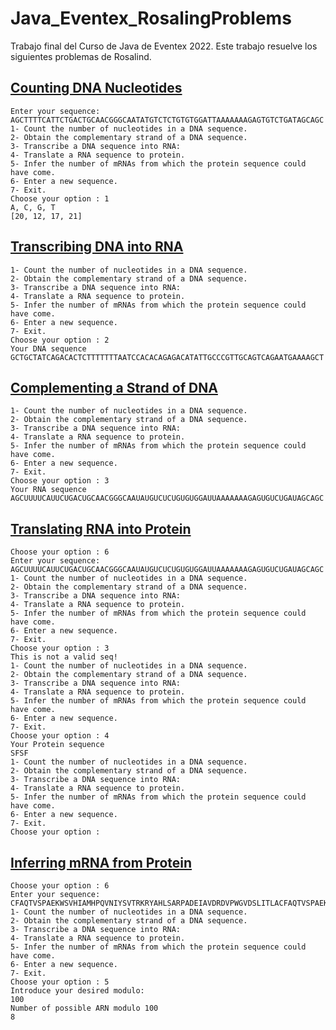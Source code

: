 # Java_Eventex_RosalingProblems
Trabajo final del Curso de Java de Eventex 2022. Este trabajo resuelve los siguientes problemas de Rosalind.

## [Counting DNA Nucleotides](https://rosalind.info/problems/dna/)

```
Enter your sequence: AGCTTTTCATTCTGACTGCAACGGGCAATATGTCTCTGTGTGGATTAAAAAAAGAGTGTCTGATAGCAGC
1- Count the number of nucleotides in a DNA sequence. 
2- Obtain the complementary strand of a DNA sequence.
3- Transcribe a DNA sequence into RNA:
4- Translate a RNA sequence to protein.
5- Infer the number of mRNAs from which the protein sequence could have come.
6- Enter a new sequence.
7- Exit.
Choose your option : 1
A, C, G, T
[20, 12, 17, 21]
```

## [Transcribing DNA into RNA](https://rosalind.info/problems/rna/)

```
1- Count the number of nucleotides in a DNA sequence. 
2- Obtain the complementary strand of a DNA sequence.
3- Transcribe a DNA sequence into RNA:
4- Translate a RNA sequence to protein.
5- Infer the number of mRNAs from which the protein sequence could have come.
6- Enter a new sequence.
7- Exit.
Choose your option : 2
Your DNA sequence
GCTGCTATCAGACACTCTTTTTTTAATCCACACAGAGACATATTGCCCGTTGCAGTCAGAATGAAAAGCT
```

## [Complementing a Strand of DNA](https://rosalind.info/problems/revc/)

```
1- Count the number of nucleotides in a DNA sequence. 
2- Obtain the complementary strand of a DNA sequence.
3- Transcribe a DNA sequence into RNA:
4- Translate a RNA sequence to protein.
5- Infer the number of mRNAs from which the protein sequence could have come.
6- Enter a new sequence.
7- Exit.
Choose your option : 3
Your RNA sequence
AGCUUUUCAUUCUGACUGCAACGGGCAAUAUGUCUCUGUGUGGAUUAAAAAAAGAGUGUCUGAUAGCAGC
```

## [Translating RNA into Protein](https://rosalind.info/problems/prot/)

```
Choose your option : 6
Enter your sequence: AGCUUUUCAUUCUGACUGCAACGGGCAAUAUGUCUCUGUGUGGAUUAAAAAAAGAGUGUCUGAUAGCAGC
1- Count the number of nucleotides in a DNA sequence. 
2- Obtain the complementary strand of a DNA sequence.
3- Transcribe a DNA sequence into RNA:
4- Translate a RNA sequence to protein.
5- Infer the number of mRNAs from which the protein sequence could have come.
6- Enter a new sequence.
7- Exit.
Choose your option : 3
This is not a valid seq!
1- Count the number of nucleotides in a DNA sequence. 
2- Obtain the complementary strand of a DNA sequence.
3- Transcribe a DNA sequence into RNA:
4- Translate a RNA sequence to protein.
5- Infer the number of mRNAs from which the protein sequence could have come.
6- Enter a new sequence.
7- Exit.
Choose your option : 4
Your Protein sequence
SFSF
1- Count the number of nucleotides in a DNA sequence. 
2- Obtain the complementary strand of a DNA sequence.
3- Transcribe a DNA sequence into RNA:
4- Translate a RNA sequence to protein.
5- Infer the number of mRNAs from which the protein sequence could have come.
6- Enter a new sequence.
7- Exit.
Choose your option : 
```

## [Inferring mRNA from Protein](https://rosalind.info/problems/mrna/)

```
Choose your option : 6
Enter your sequence: CFAQTVSPAEKWSVHIAMHPQVNIYSVTRKRYAHLSARPADEIAVDRDVPWGVDSLITLACFAQTVSPAEKWSVHIAMHPQVNIYSVTRKRYAHLSARPADEIAVDRDVPWGVDSLITLA
1- Count the number of nucleotides in a DNA sequence. 
2- Obtain the complementary strand of a DNA sequence.
3- Transcribe a DNA sequence into RNA:
4- Translate a RNA sequence to protein.
5- Infer the number of mRNAs from which the protein sequence could have come.
6- Enter a new sequence.
7- Exit.
Choose your option : 5
Introduce your desired modulo:
100
Number of possible ARN modulo 100
8
```

